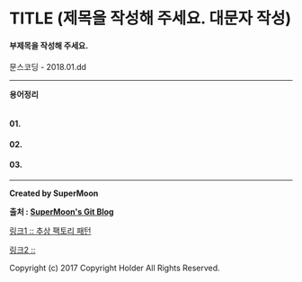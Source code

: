 # TITLE (제목을 작성해 주세요. 대문자 작성)

#### 부제목을 작성해 주세요.

<div class="pull-right"> 문스코딩 - 2018.01.dd </div>

---

**용어정리**
```

```

#### 01.

#### 02.

#### 03.

---

**Created by SuperMoon**

**출처 : [SuperMoon's Git Blog](https://github.com/jm921106)**

[링크1 :: 추상 팩토리 패턴](http://jdm.kr/blog/192)

[링크2 :: ]()


Copyright (c) 2017 Copyright Holder All Rights Reserved.
